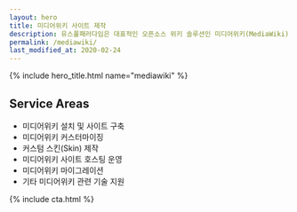 ```yaml
---
layout: hero
title: 미디어위키 사이트 제작
description: 유스풀패러다임은 대표적인 오픈소스 위키 솔루션인 미디어위키(MediaWiki) 기반 사이트 구축 및 기술 지원 서비스를 제공합니다.
permalink: /mediawiki/
last_modified_at: 2020-02-24
---
```

{% include hero_title.html name="mediawiki" %}

<!-- <p>
<a href="https://www.mediawiki.org" target="_blank">미디어위키(MediaWiki)</a>는 위키피디어(위키백과)에서 사용하는 대표적인 오픈소스 위키(wiki) 솔루션입니다.
</p> -->

<div class="page-header">
  <h2>Service Areas</h2>
</div>

* 미디어위키 설치 및 사이트 구축
* 미디어위키 커스터마이징
* 커스텀 스킨(Skin) 제작
* 미디어위키 사이트 호스팅 운영
* 미디어위키 마이그레이션
* 기타 미디어위키 관련 기술 지원

{% include cta.html %}





